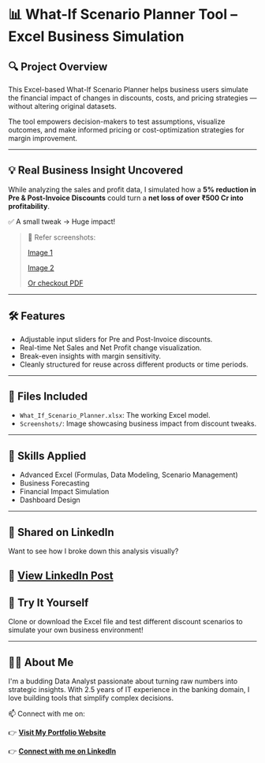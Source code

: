 # 📊 What-If Scenario Planner Tool – Excel Business Simulation

## 🔍 Project Overview
This Excel-based What-If Scenario Planner helps business users simulate the financial impact of changes in discounts, costs, and pricing strategies — without altering original datasets.

The tool empowers decision-makers to test assumptions, visualize outcomes, and make informed pricing or cost-optimization strategies for margin improvement.

---

## 💡 Real Business Insight Uncovered
While analyzing the sales and profit data, I simulated how a **5% reduction in Pre & Post-Invoice Discounts** could turn a **net loss of over ₹500 Cr into profitability**.

✅ A small tweak → Huge impact!

> 📸 Refer screenshots:
> 
> [Image 1](https://github.com/SENTHAMILAN27/-What-If-Analysis-Tool/blob/main/Images/Discount_Simulation_Impact.jpg.jpg)
> 
>  [Image 2]( https://github.com/SENTHAMILAN27/-What-If-Analysis-Tool/blob/main/Images/Discount_Simulation_Impact%20in%20Net%20profit%20.jpg)
>
> [Or checkout PDF](https://github.com/SENTHAMILAN27/-What-If-Analysis-Tool/blob/main/PDF/WhatIF%20Analysis.pdf)
---

## 🛠️ Features
- Adjustable input sliders for Pre and Post-Invoice discounts.
- Real-time Net Sales and Net Profit change visualization.
- Break-even insights with margin sensitivity.
- Cleanly structured for reuse across different products or time periods.

---

## 📁 Files Included
- `What_If_Scenario_Planner.xlsx`: The working Excel model.
- `Screenshots/`: Image showcasing business impact from discount tweaks.

---

## 🧠 Skills Applied
- Advanced Excel (Formulas, Data Modeling, Scenario Management)
- Business Forecasting
- Financial Impact Simulation
- Dashboard Design

---

## 📣 Shared on LinkedIn
Want to see how I broke down this analysis visually?

🔗 [View LinkedIn Post](https://www.linkedin.com/posts/senthamilan7_excelmagic-dataanalytics-whatifanalysis-activity-7343628343713349633-kjtN?utm_source=share&utm_medium=member_desktop&rcm=ACoAAEol-H8BJHDIx9ZD_9_SnujWhvQ3-0Z4VHU)
---

## 📌 Try It Yourself
Clone or download the Excel file and test different discount scenarios to simulate your own business environment!

---

## 🙋‍♂️ About Me
I'm a budding Data Analyst passionate about turning raw numbers into strategic insights. With 2.5 years of IT experience in the banking domain, I love building tools that simplify complex decisions.

📫 Connect with me on:

👉 **[Visit My Portfolio Website](https://codebasics.io/portfolio/SENTHAMILAN-A)**  

👉 **[Connect with me on LinkedIn](https://www.linkedin.com/in/senthamilan27/)**


